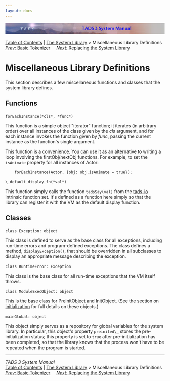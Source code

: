 ```yaml
---
layout: docs
---
```

<div class="topbar">

<img src="topbar.jpg" data-border="0" />

</div>

<div class="nav">

<a href="toc.html" class="nav">Table of Contents</a> \|
<a href="lib.html" class="nav">The System Library</a> \> Miscellaneous
Library Definitions  
<span class="navnp"><a href="tok.html" class="nav"><em>Prev:</em> Basic Tokenizer</a>
    <a href="nodef.html" class="nav"><em>Next:</em> Replacing the System
Library</a>     </span>

</div>



# Miscellaneous Library Definitions

This section describes a few miscellaneous functions and classes that
the system library defines.

## Functions

`forEachInstance(*cls*, *func*)`

<div class="fdef">

This function is a simple object "iterator" function; it iterates (in
arbitrary order) over all instances of the class given by the *cls*
argument, and for each instance invokes the function given by *func*,
passing the current instance as the function's single argument.

This function is a convenience. You can use it as an alternative to
writing a loop involving the firstObj/nextObj functions. For example, to
set the `isAnimate` property for all instances
of Actor:

```
    forEachInstance(Actor, {obj: obj.isAnimate = true});
```



`\_default_display_fn(*val*)`

<div class="fdef">

This function simply calls the function
`tadsSay(val)` from the [tads-io](tadsio.html)
intrinsic function set. It's defined as a function here simply so that
the library can register it with the VM as the default display function.

</div>

## Classes

`class Exception: object`

<div class="fdef">

This class is defined to serve as the base class for all exceptions,
including run-time errors and program-defined exceptions. The class
defines a method, `displayException()`, that
should be overridden in all subclasses to display an appropriate message
describing the exception.

</div>

`class RuntimeError: Exception`

<div class="fdef">

This class is the base class for all run-time exceptions that the VM
itself throws.

</div>

`class ModuleExecObject: object`

<div class="fdef">

This is the base class for PreinitObject and InitObject. (See the
section on [initialization](init.html) for full details on these
objects.)

</div>

`mainGlobal: object`

<div class="fdef">

This object simply serves as a repository for global variables for the
system library. In particular, this object's property
`preinited\_` stores the pre-initialization
status; this property is set to `true` after
pre-initialization has been completed, so that the library knows that
the process won't have to be repeated when the program is started.

</div>

</div>

------------------------------------------------------------------------

<div class="navb">

*TADS 3 System Manual*  
<a href="toc.html" class="nav">Table of Contents</a> \|
<a href="lib.html" class="nav">The System Library</a> \> Miscellaneous
Library Definitions  
<span class="navnp"><a href="tok.html" class="nav"><em>Prev:</em> Basic Tokenizer</a>
    <a href="nodef.html" class="nav"><em>Next:</em> Replacing the System
Library</a>     </span>

</div>
